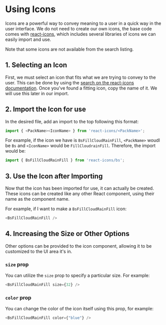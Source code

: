# Using Icons
Icons are a powerful way to convey meaning to a user in a quick way in the user interface. We do not need to create our own icons, the base code comes with [react-icons](https://react-icons.github.io/react-icons/), which includes several libraries of icons we can easily import and use.

Note that some icons are not available from the search listing.

## 1. Selecting an Icon
First, we must select an icon that fits what we are trying to convey to the user. This can be done by using the [search on the react-icons documentation](https://react-icons.github.io/react-icons/search). Once you've found a fitting icon, copy the name of it. We will use this later in our import.

## 2. Import the Icon for use
In the desired file, add an import to the top following this format:
```js
import { <PackName><IconName> } from 'react-icons/<PackName>';
```

For example, if the icon we have is `BsFillCloudRainFill`, `<PackName>` woudl be `Bs` and `<IconName>` would be `FillCloudrainFill`. Therefore, the import would be:
```js
import { BsFillCloudRainFill } from 'react-icons/bs';
```

## 3. Use the Icon after Importing
Now that the icon has been imported for use, it can actually be created. These icons can be created like any other React component, using their name as the component name.

For example, if I want to make a `BsFillCloudRainFill` icon:
```js
<BsFillCloudRainFill />
```

## 4. Increasing the Size or Other Options
Other options can be provided to the icon component, allowing it to be customized to the UI area it's in.

### `size` prop
You can utilize the `size` prop to specify a particular size. For example:
```js
<BsFillCloudRainFill size={32} />
```

### `color` prop
You can change the color of the icon itself using this prop, for example:
```js
<BsFillCloudRainFill color={"blue"} />
```
